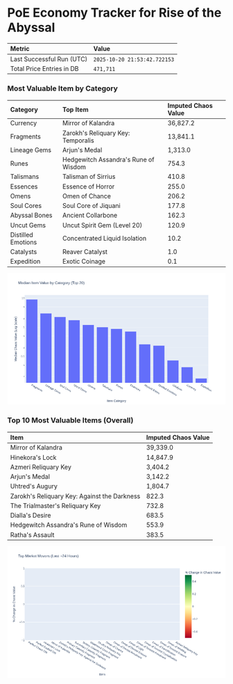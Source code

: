 # PoE Economy Tracker for Rise of the Abyssal

<!-- START_MAINTENANCE -->
| Metric | Value |
|:---|:---|
| Last Successful Run (UTC) | `2025-10-20 21:53:42.722153` |
| Total Price Entries in DB | `471,711` |

<!-- END_MAINTENANCE -->

<!-- START_DATAFRAME_DEBUG -->
<!-- END_DATAFRAME_DEBUG -->

<!-- START_CATEGORY_ANALYSIS -->
### Most Valuable Item by Category
| Category | Top Item | Imputed Chaos Value |
| :--- | :--- | :--- |
| Currency | Mirror of Kalandra | 36,827.2 |
| Fragments | Zarokh's Reliquary Key: Temporalis | 13,841.1 |
| Lineage Gems | Arjun's Medal | 1,313.0 |
| Runes | Hedgewitch Assandra's Rune of Wisdom | 754.3 |
| Talismans | Talisman of Sirrius | 410.8 |
| Essences | Essence of Horror | 255.0 |
| Omens | Omen of Chance | 206.2 |
| Soul Cores | Soul Core of Jiquani | 177.8 |
| Abyssal Bones | Ancient Collarbone | 162.3 |
| Uncut Gems | Uncut Spirit Gem (Level 20) | 120.9 |
| Distilled Emotions | Concentrated Liquid Isolation | 10.2 |
| Catalysts | Reaver Catalyst | 1.0 |
| Expedition | Exotic Coinage | 0.1 |


![Category Analysis Chart](charts/category_analysis.png)
<!-- END_ANALYSIS -->

<!-- START_ANALYSIS -->
### Top 10 Most Valuable Items (Overall)
| Item | Imputed Chaos Value |
| :--- | :--- |
| Mirror of Kalandra | 39,339.0 |
| Hinekora's Lock | 14,847.9 |
| Azmeri Reliquary Key | 3,404.2 |
| Arjun's Medal | 3,142.2 |
| Uhtred's Augury | 1,804.7 |
| Zarokh's Reliquary Key: Against the Darkness | 822.3 |
| The Trialmaster's Reliquary Key | 732.8 |
| Dialla's Desire | 683.5 |
| Hedgewitch Assandra's Rune of Wisdom | 553.9 |
| Ratha's Assault | 383.5 |


![Market Movers Chart](charts/market_movers.png)
<!-- END_ANALYSIS -->
